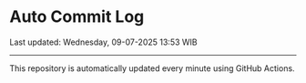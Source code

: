 # Auto Commit Log

Last updated: Wednesday, 09-07-2025 13:53 WIB

---

This repository is automatically updated every minute using GitHub Actions.
